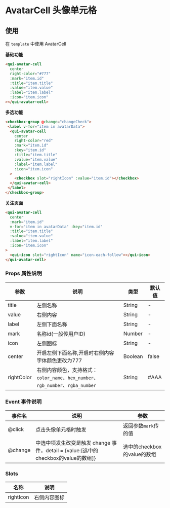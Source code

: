 # AvatarCell 头像单元格

## 使用
在 `template` 中使用 AvatarCell
 
**基础功能**
```html
<qui-avatar-cell
  center
  right-color="#777"
  :mark="item.id"
  :title="item.title"
  :value="item.value"
  :label="item.label"
  :icon="item.icon"
></qui-avatar-cell>
```

**多选功能**
```html
<checkbox-group @change="changeCheck">
 <label v-for="item in avatarData">
  <qui-avatar-cell
    center
    right-color="red"
    :mark="item.id"
    :key="item.id"
    :title="item.title"
    :value="item.value"
    :label="item.label"
    :icon="item.icon"
  >
    <checkbox slot="rightIcon" :value="item.id"></checkbox>
  </qui-avatar-cell>
 </label>
</checkbox-group>
```

**关注页面**
```html
<qui-avatar-cell
  center
  :mark="item.id"
  v-for="item in avatarData" :key="item.id"
  :title="item.title"
  :value="item.value"
  :label="item.label"
  :icon="item.icon"
>
  <qui-icon slot="rightIcon" name="icon-each-follow"></qui-icon>
</qui-avatar-cell>
```

### Props 属性说明

| 参数 | 说明 | 类型 | 默认值 |
| ---- | ---- | ---- | ---- |
|title|左侧名称|String|-
|value|右侧内容|String|-
|label|左侧下面名称|String|-
|mark|名称id(一般传用户ID)|Number|-
|icon|左侧图标|String|-
|center|开启左侧下面名称,开启时右侧内容字体颜色更改为777|Boolean|false
|rightColor|右侧内容颜色，支持格式：`color_name`、`hex_number`、`rgb_number`、`rgba_number`|String|#AAA

### Event 事件说明

| 事件名 | 说明 | 参数 |
| ---- | ---- | ---- |
|@click|点击头像单元格时触发|返回参数`mark`传的值
|@change|<checkbox-group>中选中项发生改变是触发 change 事件，detail = {value:[选中的checkbox的value的数组]}|选中的checkbox的value的数组

### Slots

| 名称 | 说明 |
| ---- | ---- |
| rightIcon | 右侧内容图标 |
